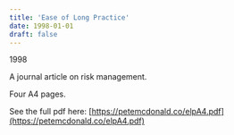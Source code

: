 ```yaml
---
title: 'Ease of Long Practice'
date: 1998-01-01
draft: false
---
```

1998

A journal article on risk management.

Four A4 pages.

See the full pdf here: [https://petemcdonald.co/elpA4.pdf](https://petemcdonald.co/elpA4.pdf)
